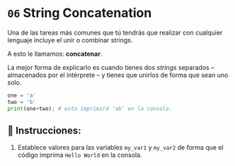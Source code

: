 # `06` String Concatenation

Una de las tareas más comunes que tú tendrás que realizar con cualquier lenguaje incluye el unir o combinar strings. 

A esto le llamamos: **concatenar**.

La mejor forma de explicarlo es cuando tienes dos *strings* separados – almacenados por el intérprete – y tienes que unirlos de forma que sean uno solo.

```py
one = 'a'
two = 'b'
print(one+two); # esto imprimirá 'ab' en la consola.
```

## 📝 Instrucciones:

1. Establece valores para las variables `my_var1` y `my_var2` de forma que el código imprima `Hello World` en la consola.

